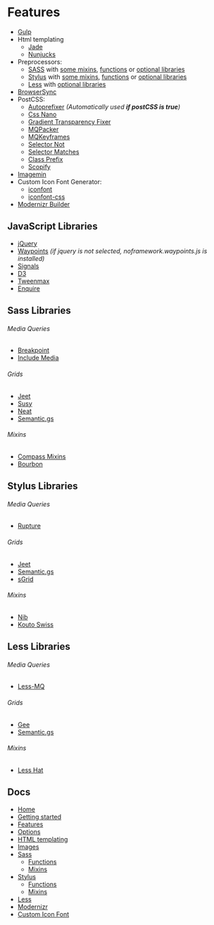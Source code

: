 # Features

- [Gulp](http://gulpjs.com/)
- Html templating
	- [Jade](http://jade-lang.com/)
	- [Nunjucks](http://jade-lang.com/)
- Preprocessors:
	- [SASS](http://sass-lang.com/) with [some mixins](/docs/sass/mixins.md), [functions](/docs/sass/functions.md) or [optional libraries](/docs/features.md#sass-libraries)
	- [Stylus](http://stylus-lang.com/) with [some mixins](/docs/stylus/mixins.md), [functions](/docs/stylus/functions.md) or  [optional libraries](/docs/features.md#stylus-libraries)
	- [Less](http://lesscss.org/) with [optional libraries](/docs/features.md#less-libraries) 
- [BrowserSync](https://www.browsersync.io/)
- PostCSS:
	- [Autoprefixer](https://github.com/postcss/autoprefixer) _(Automatically used **if postCSS is true**)_
	- [Css Nano](https://github.com/ben-eb/cssnano)
	- [Gradient Transparency Fixer](https://github.com/gilmoreorless/postcss-gradient-transparency-fix)
	- [MQPacker](https://github.com/hail2u/node-css-mqpacker)
	- [MQKeyframes](https://github.com/TCotton/postcss-mq-keyframes)
	- [Selector Not](https://github.com/postcss/postcss-selector-not)
	- [Selector Matches](https://github.com/postcss/postcss-selector-matches)
	- [Class Prefix](https://github.com/thompsongl/postcss-class-prefix)
	- [Scopify](https://github.com/pazams/postcss-scopify)
- [Imagemin](https://github.com/sindresorhus/gulp-imagemin)
- Custom Icon Font Generator:
	- [iconfont](https://github.com/nfroidure/gulp-iconfont)
	- [iconfont-css](https://github.com/backflip/gulp-iconfont-css)
- [Modernizr Builder](https://github.com/doctyper/gulp-modernizr)

## JavaScript Libraries

- [jQuery]()
- [Waypoints]() _(if jquery is not selected, noframework.waypoints.js is installed)_
- [Signals](https://millermedeiros.github.io/js-signals/)
- [D3](https://d3js.org/)
- [Tweenmax](https://greensock.com/tweenmax)
- [Enquire](http://wicky.nillia.ms/enquire.js/)

## Sass Libraries

###### Media Queries
- [Breakpoint](http://breakpoint-sass.com/)
- [Include Media](https://github.com/Igosuki/compass-mixins)

###### Grids
- [Jeet](http://jeet.gs/)
- [Susy](http://susydocs.oddbird.net/en/latest/)
- [Neat](http://bourbon.io/)
- [Semantic.gs](https://tylertate.github.io/semantic.gs/)

###### Mixins
- [Compass Mixins](https://github.com/Igosuki/compass-mixins)
- [Bourbon](http://bourbon.io/)

## Stylus Libraries

###### Media Queries
- [Rupture](https://jenius.github.io/rupture/)

###### Grids
- [Jeet](http://jeet.gs/)
- [Semantic.gs](https://tylertate.github.io/semantic.gs/)
- [sGrid](http://stylusgrid.com/)

###### Mixins
- [Nib](https://tj.github.io/nib/)
- [Kouto Swiss](http://kouto-swiss.io/)

## Less Libraries

###### Media Queries
- [Less-MQ](https://github.com/mrmlnc/less-mq)

###### Grids
- [Gee](http://sorgalla.com/gee/)
- [Semantic.gs](https://tylertate.github.io/semantic.gs/)

###### Mixins
- [Less Hat](http://lesshat.madebysource.com/)

## Docs

- [Home](/README.md)
- [Getting started](/docs/getting-started.md)
- [Features](/docs/features.md)
- [Options](/docs/options.md)
- [HTML templating](/docs/html.md)
- [Images](/docs/images.md)
- [Sass](/docs/sass/sass.md)
	- [Functions](/docs/sass/functions.md)
	- [Mixins](/docs/sass/mixins.md)
- [Stylus](/docs/stylus/stylus.md)
	- [Functions](/docs/stylus/functions.md)
	- [Mixins](/docs/stylus/mixins.md)
- [Less](/docs/less/less.md)
- [Modernizr](/docs/modernizr.md)
- [Custom Icon Font](/docs/custom-icon-font.md)